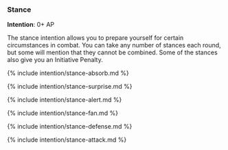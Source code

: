 ### Stance
**Intention**: 0+ AP

The stance intention allows you to prepare yourself for certain circumstances in combat. You can take any number of stances each round, but some will mention that they cannot be combined. Some of the stances also give you an Initiative Penalty.
  
{% include intention/stance-absorb.md %}

{% include intention/stance-surprise.md %}

{% include intention/stance-alert.md %}

{% include intention/stance-fan.md %}

{% include intention/stance-defense.md %}

{% include intention/stance-attack.md %}